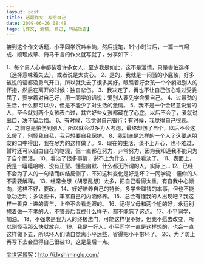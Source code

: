 ```yaml
---
layout: post
title: 话题作文：写给自己
date: 2009-06-26 08:48
tags: [作文, 爱情, 自己, 转贴饭否]
---
```

接到这个作文话题，小平同学沉吟半晌，然后提笔，1个小时过后，一篇一气呵成、顺理成章、倚马千言的作文就写就了，分享如下：

1、每个男人心中都装着许多女人，至少我是如此，这不是滥情，只是害怕选择（选择意味着失去），或者说是太贪心。
2、是的，我就是一闷骚的小屁孩，好多该说的话都没勇气开口，所以就失去了很多美好，眼瞧着好女孩一个个躺进别人的怀抱，然后在离开的时候：独自悲伤。
3、我决定了，再也不让自己伤心难过受委屈了，要学着对自己好，用一同学的话说：爱别人要先学会爱自己。
4、过带劲的生活，什么都可以少，但是不能少了对生活的激情。
5、我不是一个会轻意说爱的人，至今就对两个女孩表白过，其它好些女孩都藏在了心底，以后不会了，爱就说出口，决不留后悔。
6、有时候，我觉得自己很行；有时候，我觉得自己很衰。
7、之前总是怕伤到别人，所以就会过多为人考虑，最终却伤了自个，以后不会这么傻了，别怪我自私，我只想要自我保护。
8、我到底是怎样的一个人？这要从朋友的口中得出，我在尽力的这样做了。
9、现在的生活，谈不上开心，也不难过，暂时还可以自由自在的瞎混，但一直都在努力，非常努力，因为我知道我不能只为了自个而活。
10、看淡了很多事情，说不上为什么，就是看淡了。
11、表面上，我是一嘻嘻哈哈、没有正型、懂些幽默、什么都无所谓的人，实际上…
12、已经不会为了人的一句话而纠结反侧了，不知这种变化是好是坏？一同学说：懂你的人不需要解释。
13、经常会想（胡思乱想）太多，把自己看得太重，有自我中心倾向，这样不好，要改。
14、好好培养自己的特长，多学些赚钱的本事，但也不能急功近利；多读些书，丰富自己的内涵修养。
15、总会有懂我的人出现吧？我这样一善良上进的青年，上帝不会看走眼的。
16、记得父母和两个姐的好，永远别想着做一不孝的人，不管最后混成什么样子，都不能忘了这点。
17、小平同学，加油。
18、不强求是我为人的终极法门，可能这样很不好，但我不愿去改变，所以别怪我那么快就放弃。
19、我是一好人，小平同学一直是这样想的，也会一直这样做下去，所以坏人们请自觉离小平远些，省得把小平带坏了。
20、为了防止再写下去会显得自己很装13，这是最后一点。

<a href="http://i.lvshiminglu.com/">尘世客博客</a>：<a href="http://i.lvshiminglu.com/">http://i.lvshiminglu.com/</a>

